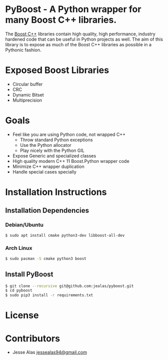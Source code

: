 # PyBoost - A Python wrapper for many Boost C++ libraries.

The [Boost C++](https://www.boost.org/) libraries contain high quality, high performance, industry hardened code
that can be useful in Python projects as well. The aim of this library is to expose as much of the Boost C++ libraries
as possible in a Pythonic fashion.

# Exposed Boost Libraries
- Circular buffer
- CRC
- Dynamic Bitset
- Multiprecision 

# Goals
- Feel like you are using Python code, not wrapped C++
    - Throw standard Python exceptions
    - Use the Python allocator
    - Play nicely with the Python GIL
- Expose Generic and specialized classes
- High quality modern C++ 11 Boost.Python wrapper code
- Minimize C++ wrapper duplication
- Handle special cases specially

# Installation Instructions

## Installation Dependencies

### Debian/Ubuntu
```sh
$ sudo apt install cmake python3-dev libboost-all-dev
```

### Arch Linux
```sh
$ sudo pacman -S cmake python3 boost
```

## Install PyBoost
```sh
$ git clone --recursive git@github.com:jealas/pyboost.git
$ cd pyboost
$ sudo pip3 install -r requirements.txt
```

# License

# Contributors
- Jesse Alas <jessealas94@gmail.com>
